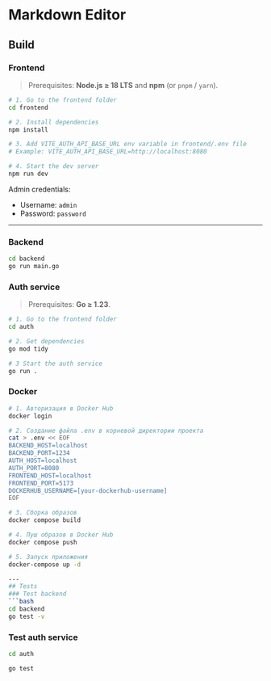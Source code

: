 # Markdown Editor

## Build

### Frontend

> Prerequisites: **Node.js ≥ 18 LTS** and **npm** (or `pnpm` / `yarn`).

```bash
# 1. Go to the frontend folder
cd frontend

# 2. Install dependencies
npm install

# 3. Add VITE_AUTH_API_BASE_URL env variable in frontend/.env file
# Example: VITE_AUTH_API_BASE_URL=http://localhost:8080

# 4. Start the dev server
npm run dev
```

Admin credentials:
- Username: `admin`
- Password: `password`
---

###  Backend

```bash
cd backend
go run main.go
```

### Auth service

> Prerequisites: **Go ≥ 1.23**.

```bash
# 1. Go to the frontend folder
cd auth

# 2. Get dependencies
go mod tidy

# 3 Start the auth service
go run .
```

### Docker

```bash
# 1. Авторизация в Docker Hub
docker login

# 2. Создание файла .env в корневой директории проекта
cat > .env << EOF
BACKEND_HOST=localhost
BACKEND_PORT=1234
AUTH_HOST=localhost
AUTH_PORT=8080
FRONTEND_HOST=localhost
FRONTEND_PORT=5173
DOCKERHUB_USERNAME=[your-dockerhub-username]
EOF

# 3. Сборка образов
docker compose build

# 4. Пуш образов в Docker Hub
docker compose push

# 5. Запуск приложения
docker-compose up -d

---
## Tests
### Test backend
```bash
cd backend
go test -v
```

### Test auth service
```bash
cd auth

go test
```
